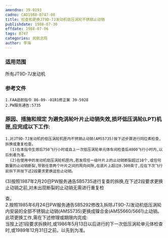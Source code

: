 ```yaml
---
amendno: 39-0193  
cadno: CAD1988-B747-08  
title: 检查和更换JT9D-7J发动机低压涡轮不锈钢止动销  
publishdate: 1988-07-30  
effdate: 1988-07-06  
tags: B747  
categories: 民航总局  
author: 李海  
---
```

  
### 适用范围  
所有JT9D-7J发动机  
  
<!--more-->  
### 参考文件  
    1.FAA适航指令 86-09--01R1修正案 39-5928  
    2.PW服务通告:5735  
  
### 原因、措施和规定     为避免涡轮叶片止动销失效,损坏低压涡轮(LPT)机匣,应完成以下工作:  
    1.对JT9D-7J发动机的低压涡轮机匣内不锈钢止动销(AMS5735)按下述步骤进行同位素检查,拆换或重复检查。  
      (1)在本指令生效后750飞行小时或自上一次低压涡轮单元体车间检查后4000飞行小时内,以后到者为准。  
      (2)在使用中的发动机低压涡轮机匣内,若发现任一级叶片上的止动销断裂超过18个,或任何数量的止动销断裂,导致任意两个叶片之间的周向间隙,在底片上超过0.500英寸,应在下次飞行前拆下并按下述2段要求更换这些止动销。  
  (3)按照1987年2月20日PW服务通告SB5735进行复查的拆换,在下述2段要求更换止动销之前,对未出现断裂的止动销无需进行重复检  
  
  
查。  
2.按照1985年6月24日PW服务通告SB5292修改3,拆除JT9D-7J发动机低压涡轮内安装的全部不锈钢止动销(AMS5735)更换成镍合金(AMS5660/5661)止动销。此项更换工作,需在下述修理或期限内完成:  
    当按上述1段要求拆换时,或1986年5月13日以后进行的下一次低压涡轮单元体检查时,或1989年12月31日之前。以先到为准。  
